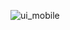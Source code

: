 
![ui_mobile](https://user-images.githubusercontent.com/93757803/175523867-092fba84-ec85-4275-9072-80a51316b78c.png)
